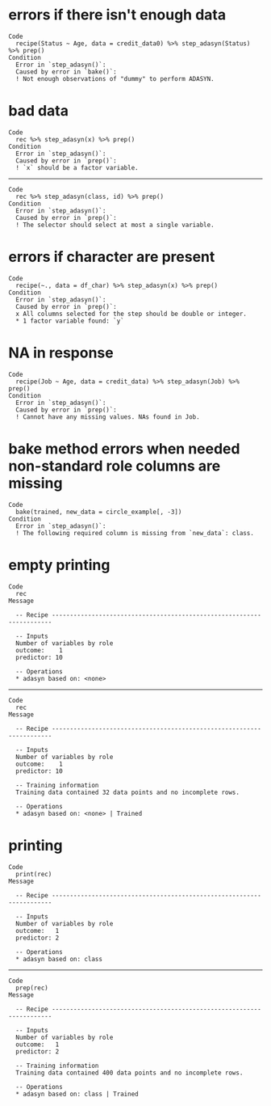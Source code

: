 # errors if there isn't enough data

    Code
      recipe(Status ~ Age, data = credit_data0) %>% step_adasyn(Status) %>% prep()
    Condition
      Error in `step_adasyn()`:
      Caused by error in `bake()`:
      ! Not enough observations of "dummy" to perform ADASYN.

# bad data

    Code
      rec %>% step_adasyn(x) %>% prep()
    Condition
      Error in `step_adasyn()`:
      Caused by error in `prep()`:
      ! `x` should be a factor variable.

---

    Code
      rec %>% step_adasyn(class, id) %>% prep()
    Condition
      Error in `step_adasyn()`:
      Caused by error in `prep()`:
      ! The selector should select at most a single variable.

# errors if character are present

    Code
      recipe(~., data = df_char) %>% step_adasyn(x) %>% prep()
    Condition
      Error in `step_adasyn()`:
      Caused by error in `prep()`:
      x All columns selected for the step should be double or integer.
      * 1 factor variable found: `y`

# NA in response

    Code
      recipe(Job ~ Age, data = credit_data) %>% step_adasyn(Job) %>% prep()
    Condition
      Error in `step_adasyn()`:
      Caused by error in `prep()`:
      ! Cannot have any missing values. NAs found in Job.

# bake method errors when needed non-standard role columns are missing

    Code
      bake(trained, new_data = circle_example[, -3])
    Condition
      Error in `step_adasyn()`:
      ! The following required column is missing from `new_data`: class.

# empty printing

    Code
      rec
    Message
      
      -- Recipe ----------------------------------------------------------------------
      
      -- Inputs 
      Number of variables by role
      outcome:    1
      predictor: 10
      
      -- Operations 
      * adasyn based on: <none>

---

    Code
      rec
    Message
      
      -- Recipe ----------------------------------------------------------------------
      
      -- Inputs 
      Number of variables by role
      outcome:    1
      predictor: 10
      
      -- Training information 
      Training data contained 32 data points and no incomplete rows.
      
      -- Operations 
      * adasyn based on: <none> | Trained

# printing

    Code
      print(rec)
    Message
      
      -- Recipe ----------------------------------------------------------------------
      
      -- Inputs 
      Number of variables by role
      outcome:   1
      predictor: 2
      
      -- Operations 
      * adasyn based on: class

---

    Code
      prep(rec)
    Message
      
      -- Recipe ----------------------------------------------------------------------
      
      -- Inputs 
      Number of variables by role
      outcome:   1
      predictor: 2
      
      -- Training information 
      Training data contained 400 data points and no incomplete rows.
      
      -- Operations 
      * adasyn based on: class | Trained

